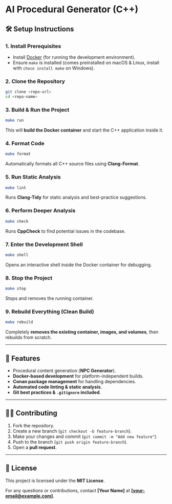 # AI Procedural Generator (C++)

## 🛠 Setup Instructions

### **1. Install Prerequisites**
- Install [Docker](https://www.docker.com/products/docker-desktop) (for running the development environment).
- Ensure `make` is installed (comes preinstalled on macOS & Linux, install with `choco install make` on Windows).

### **2. Clone the Repository**
```sh
git clone <repo-url>
cd <repo-name>
```

### **3. Build & Run the Project**
```sh
make run
```
This will **build the Docker container** and start the C++ application inside it.

### **4. Format Code**
```sh
make format
```
Automatically formats all C++ source files using **Clang-Format**.

### **5. Run Static Analysis**
```sh
make lint
```
Runs **Clang-Tidy** for static analysis and best-practice suggestions.

### **6. Perform Deeper Analysis**
```sh
make check
```
Runs **CppCheck** to find potential issues in the codebase.

### **7. Enter the Development Shell**
```sh
make shell
```
Opens an interactive shell inside the Docker container for debugging.

### **8. Stop the Project**
```sh
make stop
```
Stops and removes the running container.

### **9. Rebuild Everything (Clean Build)**
```sh
make rebuild
```
Completely **removes the existing container, images, and volumes**, then rebuilds from scratch.

---

## 🚀 Features
- Procedural content generation (**NPC Generator**).
- **Docker-based development** for platform-independent builds.
- **Conan package management** for handling dependencies.
- **Automated code linting & static analysis**.
- **Git best practices & `.gitignore` included**.

---

## 👨‍💻 Contributing
1. Fork the repository.
2. Create a new branch (`git checkout -b feature-branch`).
3. Make your changes and commit (`git commit -m "Add new feature"`).
4. Push to the branch (`git push origin feature-branch`).
5. Open a **pull request**.

---

## 🌟 License
This project is licensed under the **MIT License**.

For any questions or contributions, contact **[Your Name]** at **[your-email@example.com]**.